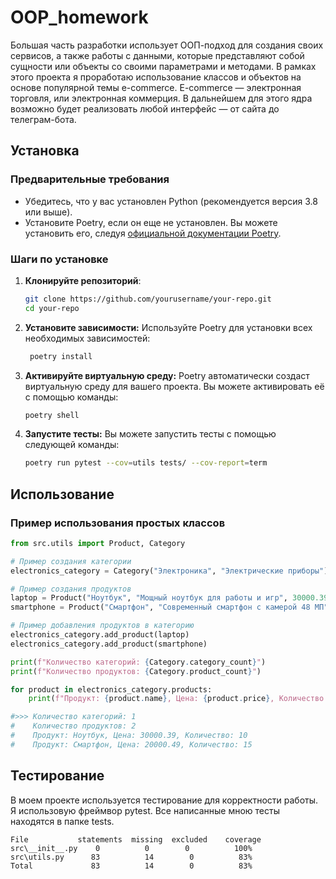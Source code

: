 # OOP_homework

Большая часть разработки использует ООП-подход для создания своих сервисов, а также работы с данными, которые представляют собой сущности или объекты со своими параметрами и методами. В рамках этого проекта я проработаю использование классов и объектов на основе популярной темы e-commerce.
E-commerce  — электронная торговля, или электронная коммерция. В дальнейшем для этого ядра возможно будет реализовать любой интерфейс — от сайта до телеграм-бота.

## Установка

### Предварительные требования

- Убедитесь, что у вас установлен Python (рекомендуется версия 3.8 или выше).
- Установите Poetry, если он еще не установлен. Вы можете установить его, следуя [официальной документации Poetry](https://python-poetry.org/docs/#installation).

### Шаги по установке

1. **Клонируйте репозиторий**:

   ```bash
   git clone https://github.com/yourusername/your-repo.git
   cd your-repo
   ```

2. **Установите зависимости:**
Используйте Poetry для установки всех необходимых зависимостей:

   ```bash
    poetry install
    ```
   
3. **Активируйте виртуальную среду:**
Poetry автоматически создаст виртуальную среду для вашего проекта. Вы можете активировать её с помощью команды:

    ```bash
    poetry shell
    ```

4. **Запустите тесты:**
Вы можете запустить тесты с помощью следующей команды:

    ```bash
    poetry run pytest --cov=utils tests/ --cov-report=term
   ```

## Использование

### Пример использования простых классов

```python
from src.utils import Product, Category

# Пример создания категории
electronics_category = Category("Электроника", "Электрические приборы")

# Пример создания продуктов
laptop = Product("Ноутбук", "Мощный ноутбук для работы и игр", 30000.39, 10)
smartphone = Product("Смартфон", "Современный смартфон с камерой 48 МП", 20000.49, 15)

# Пример добавления продуктов в категорию
electronics_category.add_product(laptop)
electronics_category.add_product(smartphone)

print(f"Количество категорий: {Category.category_count}")
print(f"Количество продуктов: {Category.product_count}")

for product in electronics_category.products:
    print(f"Продукт: {product.name}, Цена: {product.price}, Количество: {product.quantity}")

#>>> Количество категорий: 1
#    Количество продуктов: 2
#    Продукт: Ноутбук, Цена: 30000.39, Количество: 10
#    Продукт: Смартфон, Цена: 20000.49, Количество: 15
```

## Тестирование

В моем проекте используется тестирование для корректности работы. Я использовую фреймвор pytest.
Все написанные мною тесты находятся в папке tests.

```
File	       statements  missing  excluded	coverage
src\__init__.py	   0	      0	       0	      100%
src\utils.py	  83	      14        0	       83%
Total	          83	      14        0	       83%
```
